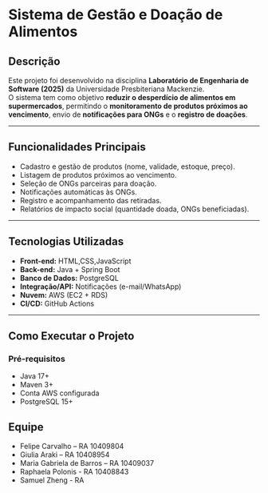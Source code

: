 # Sistema de Gestão e Doação de Alimentos

## Descrição
Este projeto foi desenvolvido na disciplina **Laboratório de Engenharia de Software (2025)** da Universidade Presbiteriana Mackenzie.  
O sistema tem como objetivo **reduzir o desperdício de alimentos em supermercados**, permitindo o **monitoramento de produtos próximos ao vencimento**, envio de **notificações para ONGs** e o **registro de doações**.

---

## Funcionalidades Principais
- Cadastro e gestão de produtos (nome, validade, estoque, preço).  
- Listagem de produtos próximos ao vencimento.  
- Seleção de ONGs parceiras para doação.  
- Notificações automáticas às ONGs.  
- Registro e acompanhamento das retiradas.  
- Relatórios de impacto social (quantidade doada, ONGs beneficiadas).  

---

## Tecnologias Utilizadas
- **Front-end:** HTML,CSS,JavaScript 
- **Back-end:** Java + Spring Boot
- **Banco de Dados:** PostgreSQL  
- **Integração/API:** Notificações (e-mail/WhatsApp)  
- **Nuvem:** AWS (EC2 + RDS)  
- **CI/CD:** GitHub Actions  

---

## Como Executar o Projeto
### Pré-requisitos
- Java 17+ 
- Maven 3+
- Conta AWS configurada
- PostgreSQL 15+

## Equipe
- Felipe Carvalho – RA 10409804
- Giulia Araki – RA 10408954 
- Maria Gabriela de Barros – RA 10409037
- Raphaela Polonis - RA 10408843
- Samuel Zheng - RA
